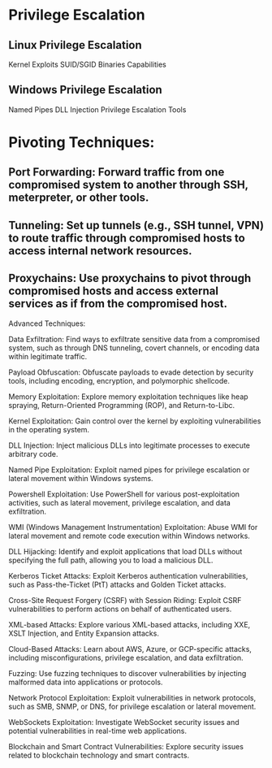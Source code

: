 # Privilege Escalation

## Linux Privilege Escalation

Kernel Exploits
SUID/SGID Binaries
Capabilities


## Windows Privilege Escalation

Named Pipes
DLL Injection
Privilege Escalation Tools


# Pivoting Techniques:

## Port Forwarding: Forward traffic from one compromised system to another through SSH, meterpreter, or other tools.

## Tunneling: Set up tunnels (e.g., SSH tunnel, VPN) to route traffic through compromised hosts to access internal network resources.

## Proxychains: Use proxychains to pivot through compromised hosts and access external services as if from the compromised host.

Advanced Techniques:

Data Exfiltration: Find ways to exfiltrate sensitive data from a compromised system, such as through DNS tunneling, covert channels, or encoding data within legitimate traffic.

Payload Obfuscation: Obfuscate payloads to evade detection by security tools, including encoding, encryption, and polymorphic shellcode.

Memory Exploitation: Explore memory exploitation techniques like heap spraying, Return-Oriented Programming (ROP), and Return-to-Libc.

Kernel Exploitation: Gain control over the kernel by exploiting vulnerabilities in the operating system.

DLL Injection: Inject malicious DLLs into legitimate processes to execute arbitrary code.

Named Pipe Exploitation: Exploit named pipes for privilege escalation or lateral movement within Windows systems.

Powershell Exploitation: Use PowerShell for various post-exploitation activities, such as lateral movement, privilege escalation, and data exfiltration.

WMI (Windows Management Instrumentation) Exploitation: Abuse WMI for lateral movement and remote code execution within Windows networks.

DLL Hijacking: Identify and exploit applications that load DLLs without specifying the full path, allowing you to load a malicious DLL.

Kerberos Ticket Attacks: Exploit Kerberos authentication vulnerabilities, such as Pass-the-Ticket (PtT) attacks and Golden Ticket attacks.

Cross-Site Request Forgery (CSRF) with Session Riding: Exploit CSRF vulnerabilities to perform actions on behalf of authenticated users.

XML-based Attacks: Explore various XML-based attacks, including XXE, XSLT Injection, and Entity Expansion attacks.

Cloud-Based Attacks: Learn about AWS, Azure, or GCP-specific attacks, including misconfigurations, privilege escalation, and data exfiltration.

Fuzzing: Use fuzzing techniques to discover vulnerabilities by injecting malformed data into applications or protocols.

Network Protocol Exploitation: Exploit vulnerabilities in network protocols, such as SMB, SNMP, or DNS, for privilege escalation or lateral movement.

WebSockets Exploitation: Investigate WebSocket security issues and potential vulnerabilities in real-time web applications.

Blockchain and Smart Contract Vulnerabilities: Explore security issues related to blockchain technology and smart contracts.